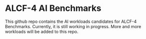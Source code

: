 # ALCF-4 AI Benchmarks

This github repo contains the AI workloads candidates for ALCF-4 Benchmarks. Currently, it is still working in progress. More and more workloads will be added to this repo. 